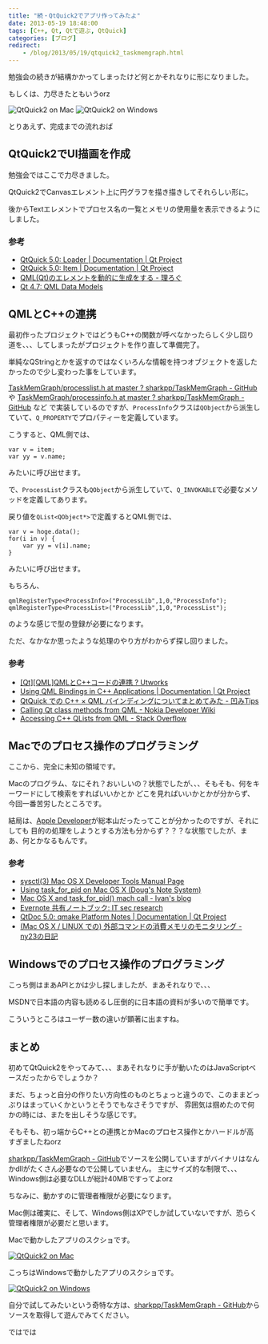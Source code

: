 ```yaml
---
title: "続・QtQuick2でアプリ作ってみたよ"
date: 2013-05-19 18:48:00
tags: [C++, Qt, Qtで遊ぶ, QtQuick]
categories: [ブログ]
redirect:
    - /blog/2013/05/19/qtquick2_taskmemgraph.html
---
```


勉強会の続きが結構かかってしまったけど何とかそれなりに形になりました。

もしくは、力尽きたともいうorz


![QtQuick2 on Mac][1] ![QtQuick2 on Windows][2]

 [1]: /images/2013_0519_qtquick2_mac.png
 [2]: /images/2013_0519_qtquick2_win.png

とりあえず、完成までの流れおば

## QtQuick2でUI描画を作成

勉強会ではここで力尽きました。

QtQuick2でCanvasエレメント上に円グラフを描き描きしてそれらしい形に。

後からTextエレメントでプロセス名の一覧とメモリの使用量を表示できるようにしました。

### 参考

  * [QtQuick 5.0: Loader | Documentation | Qt Project][3]
  * [QtQuick 5.0: Item | Documentation | Qt Project][4]
  * [QML(Qt)のエレメントを動的に生成をする - 理ろぐ][5]
  * [Qt 4.7: QML Data Models][6]

 [3]: http://qt-project.org/doc/qt-5.0/qtquick/qml-qtquick2-loader.html
 [4]: http://qt-project.org/doc/qt-5.0/qtquick/qml-qtquick2-item.html
 [5]: http://relog.xii.jp/mt5r/2012/03/qmlqt-16.html
 [6]: http://harmattan-dev.nokia.com/docs/platform-api-reference/xml/daily-docs/libqt4/qdeclarativemodels.html#qobjectlist-based-model

## QMLとC++の連携

最初作ったプロジェクトではどうもC++の関数が呼べなかったらしく少し回り道を、、、してしまったがプロジェクトを作り直して準備完了。

単純なQStringとかを返すのではなくいろんな情報を持つオブジェクトを返したかったので少し変わった事をしています。

[TaskMemGraph/processlist.h at master ? sharkpp/TaskMemGraph - GitHub][7] や [TaskMemGraph/processinfo.h at master ? sharkpp/TaskMemGraph - GitHub][8] など で実装しているのですが、`ProcessInfo`クラスは`QObject`から派生していて、`Q_PROPERTY`でプロパティーを定義しています。

 [7]: https://github.com/sharkpp/TaskMemGraph/blob/master/processlist.h
 [8]: https://github.com/sharkpp/TaskMemGraph/blob/master/processinfo.h

こうすると、QML側では、

    var v = item;
    var yy = v.name;
    

みたいに呼び出せます。

で、`ProcessList`クラスも`QObject`から派生していて、`Q_INVOKABLE`で必要なメソッドを定義してあります。

戻り値を`QList<QObject*>`で定義するとQML側では、

    var v = hoge.data();
    for(i in v) {
        var yy = v[i].name;
    }
    

みたいに呼び出せます。

もちろん、

    qmlRegisterType<ProcessInfo>("ProcessLib",1,0,"ProcessInfo");
    qmlRegisterType<ProcessList>("ProcessLib",1,0,"ProcessList");
    

のような感じで型の登録が必要になります。

ただ、なかなか思ったような処理のやり方がわからず探し回りました。

### 参考

  * [\[Qt\]\[QML\]QMLとC++コードの連携 ? Utworks][9]
  * [Using QML Bindings in C++ Applications | Documentation | Qt Project][10]
  * [QtQuick での C++ × QML バインディングについてまとめてみた - 凹みTips][11]
  * [Calling Qt class methods from QML - Nokia Developer Wiki][12]
  * [Accessing C++ QLists from QML - Stack Overflow][13]

 [9]: http://utworks.net/?p=64
 [10]: http://qt-project.org/doc/qt-4.8/qtbinding.html
 [11]: http://d.hatena.ne.jp/hecomi/20130503/1367594609
 [12]: http://www.developer.nokia.com/Community/Wiki/Calling_Qt_class_methods_from_QML
 [13]: http://stackoverflow.com/questions/14287252/accessing-c-qlists-from-qml

## Macでのプロセス操作のプログラミング

ここから、完全に未知の領域です。

Macのプログラム、なにそれ？おいしいの？状態でしたが、、、そもそも、何をキーワードにして検索をすればいいかとか どこを見ればいいかとかが分からず、今回一番苦労したところです。

結局は、[Apple Developer][14]が総本山だったってことが分かったのですが、それにしても 目的の処理をしようとする方法も分からず？？？な状態でしたが、まあ、何とかなるもんです。

 [14]: https://developer.apple.com/

### 参考

  * [sysctl(3) Mac OS X Developer Tools Manual Page][15]
  * [Using task\_for\_pid on Mac OS X (Doug's Note System)][16]
  * [Mac OS X and task\_for\_pid() mach call - Ivan's blog][17]
  * [Evernote 共有ノートブック: IT sec research][18]
  * [QtDoc 5.0: qmake Platform Notes | Documentation | Qt Project][19]
  * [(Mac OS X / LINUX での) 外部コマンドの消費メモリのモニタリング - ny23の日記][20]

 [15]: https://developer.apple.com/library/mac/documentation/Darwin/Reference/ManPages/man3/sysctl.3.html
 [16]: https://blogs.oracle.com/dns/entry/understanding_the_authorization_framework_on
 [17]: http://os-tres.net/blog/2010/02/17/mac-os-x-and-task-for-pid-mach-call/
 [18]: https://www.evernote.com/pub/view/wishi/crazylazy/b213a94c-0780-4271-8c77-7da7f92a62b3?locale=ja#st=p&n=b213a94c-0780-4271-8c77-7da7f92a62b3
 [19]: http://qt-project.org/doc/qt-5.0/qtdoc/qmake-platform-notes.html
 [20]: http://d.hatena.ne.jp/ny23/20100818/p2

## Windowsでのプロセス操作のプログラミング

こっち側はまあAPIとかは少し探しましたが、まあそれなりで、、、

MSDNで日本語の内容も読めるし圧倒的に日本語の資料が多いので簡単です。

こういうところはユーザー数の違いが顕著に出ますね。

## まとめ

初めてQtQuick2をやってみて、、、まあそれなりに手が動いたのはJavaScriptベースだったからでしょうか？

まだ、ちょっと自分の作りたい方向性のものとちょっと違うので、このままどっぷりはまっていくかというとそうでもなさそうですが、 雰囲気は掴めたので何かの時には、またを出しそうな感じです。

そもそも、初っ端からC++との連携とかMacのプロセス操作とかハードルが高すぎましたねorz

[sharkpp/TaskMemGraph - GitHub][21]でソースを公開していますがバイナリはなんかdllがたくさん必要なので公開していません。 主にサイズ的な制限で、、、Windows側は必要なDLLが総計40MBですってよorz

 [21]: https://github.com/sharkpp/TaskMemGraph

ちなみに、動かすのに管理者権限が必要になります。

Mac側は確実に、そして、Windows側はXPでしか試していないですが、恐らく管理者権限が必要だと思います。

Macで動かしたアプリのスクショです。

[![QtQuick2 on Mac][1]][22]

 [22]: /images/2013_0519_qtquick2_mac.jpg

こっちはWindowsで動かしたアプリのスクショです。

[![QtQuick2 on Windows][2]][23]

 [23]: /images/2013_0519_qtquick2_win.jpg

自分で試してみたいという奇特な方は、[sharkpp/TaskMemGraph - GitHub][21]からソースを取得して遊んでみてください。

ではでは
